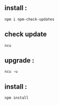 ## install : 
```npm i npm-check-updates```
## check update 
```ncu```
## upgrade :
```ncu -u```
## install :
```npm install```